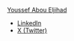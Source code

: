 [Youssef Abou Eljihad](https://github.com/youssef88ab)

- [LinkedIn](https://www.linkedin.com/in/youssefabx/)
- [X (Twitter)](https://x.com/yousefabx)

